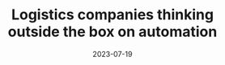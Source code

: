 ---
category:
- .nan
date: 2023-07-19
keyword_suggestion: low code no code digital transformation
post_inspiration: https://www.logisticsmanager.com/logistics-companies-thinking-outside-the-box-on-automation/
silot_terms: digital automation
title: Logistics companies thinking outside the box on <b>automation</b>
---
